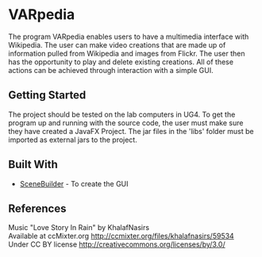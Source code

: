 # VARpedia
The program VARpedia enables users to have a multimedia interface with Wikipedia. The user can make video creations that are made up of information pulled from Wikipedia and images from Flickr. The user then has the opportunity to play and delete existing creations. All of these actions can be achieved through interaction with a simple GUI.
## Getting Started
The project should be tested on the lab computers in UG4.
To get the program up and running with the source code, the user must make sure they have created a JavaFX Project. The jar files in the 'libs' folder must be imported as external jars to the project.
## Built With
* [SceneBuilder](https://gluonhq.com/products/scene-builder/) - To create the GUI
## References
Music "Love Story In Rain" by KhalafNasirs  
Available at ccMixter.org http://ccmixter.org/files/khalafnasirs/59534  
Under CC BY license http://creativecommons.org/licenses/by/3.0/
